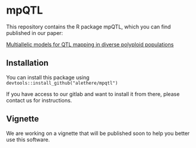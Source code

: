 # mpQTL

This repository contains the R package mpQTL, which you can find published in our paper:

[Multiallelic models for QTL mapping in diverse polyploid populations](https://bmcbioinformatics.biomedcentral.com/articles/10.1186/s12859-022-04607-z)

## Installation

You can install this package using `devtools::install_github("alethere/mpqtl")`

If you have access to our gitlab and want to install it from there, please contact us for instructions.

## Vignette

We are working on a vignette that will be published soon to help you better use this software.


